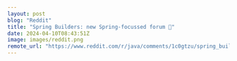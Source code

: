 ```yaml
---
layout: post
blog: "Reddit"
title: "Spring Builders: new Spring-focussed forum 🍃"
date: 2024-04-10T08:43:51Z
image: images/reddit.png
remote_url: "https://www.reddit.com/r/java/comments/1c0gtzu/spring_builders_new_springfocussed_forum/"
---
```

